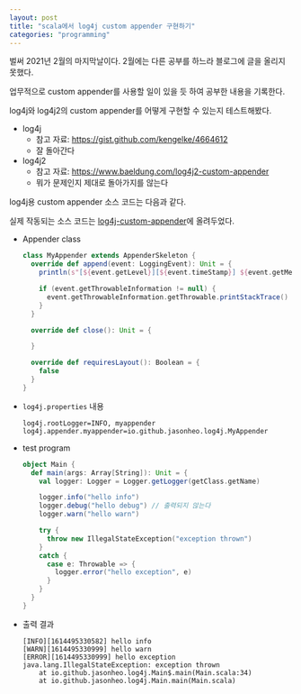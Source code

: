 ```yaml
---
layout: post
title: "scala에서 log4j custom appender 구현하기"
categories: "programming"
---
```


벌써 2021년 2월의 마지막날이다. 2월에는 다른 공부를 하느라 블로그에 글을 올리지 못했다.

업무적으로 custom appender를 사용할 일이 있을 듯 하여 공부한 내용을 기록한다.

log4j와 log4j2의 custom appender를 어떻게 구현할 수 있는지 테스트해봤다.

- log4j
    - 참고 자료: https://gist.github.com/kengelke/4664612
    - 잘 돌아간다
- log4j2
    - 참고 자료: https://www.baeldung.com/log4j2-custom-appender
    - 뭐가 문제인지 제대로 돌아가지를 않는다

log4j용 custom appender 소스 코드는 다음과 같다.

실제 작동되는 소스 코드는 [log4j-custom-appender](https://github.com/jason-heo/log4j-custom-appender)에 올려두었다.

- Appender class
    ```scala
    class MyAppender extends AppenderSkeleton {
      override def append(event: LoggingEvent): Unit = {
        println(s"[${event.getLevel}][${event.timeStamp}] ${event.getMessage.toString}")

        if (event.getThrowableInformation != null) {
          event.getThrowableInformation.getThrowable.printStackTrace()
        }
      }

      override def close(): Unit = {

      }

      override def requiresLayout(): Boolean = {
        false
      }
    }
    ```
- `log4j.properties` 내용
    ```
    log4j.rootLogger=INFO, myappender
    log4j.appender.myappender=io.github.jasonheo.log4j.MyAppender
    ```
- test program
    ```scala
    object Main {
      def main(args: Array[String]): Unit = {
        val logger: Logger = Logger.getLogger(getClass.getName)

        logger.info("hello info")
        logger.debug("hello debug") // 출력되지 않는다
        logger.warn("hello warn")

        try {
          throw new IllegalStateException("exception thrown")
        }
        catch {
          case e: Throwable => {
            logger.error("hello exception", e)
          }
        }
      }
    }
    ```
- 출력 결과
    ```
    [INFO][1614495330582] hello info
    [WARN][1614495330999] hello warn
    [ERROR][1614495330999] hello exception
    java.lang.IllegalStateException: exception thrown
        at io.github.jasonheo.log4j.Main$.main(Main.scala:34)
        at io.github.jasonheo.log4j.Main.main(Main.scala)
    ```
